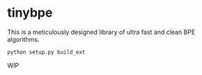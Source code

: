 # tinybpe

This is a meticulously designed library of ultra fast and clean BPE algorithms.

```bash
python setup.py build_ext
```
WIP
